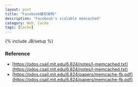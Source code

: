 ```yaml
---
layout: post
title: "Facebook缓存架构"
description: "Facebook's scalable memcached"
category: Web, Cache
tags: [Cache]
---
```

{% include JB/setup %}

### Reference

- [https://pdos.csail.mit.edu/6.824/notes/l-memcached.txt](https://pdos.csail.mit.edu/6.824/notes/l-memcached.txt)
- [https://pdos.csail.mit.edu/6.824/papers/memcache-fb.pdf](https://pdos.csail.mit.edu/6.824/papers/memcache-fb.pdf)
